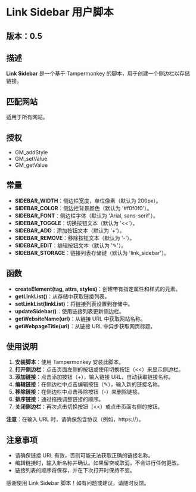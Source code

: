 # Link Sidebar 用户脚本

## 版本：0.5

## 描述

**Link Sidebar** 是一个基于 Tampermonkey 的脚本，用于创建一个侧边栏以存储链接。

## 匹配网站

适用于所有网站。

## 授权

- GM_addStyle
- GM_setValue
- GM_getValue

## 常量

- **SIDEBAR_WIDTH**：侧边栏宽度，单位像素（默认为 200px）。
- **SIDEBAR_COLOR**：侧边栏背景颜色（默认为 '#f0f0f0'）。
- **SIDEBAR_FONT**：侧边栏字体（默认为 'Arial, sans-serif'）。
- **SIDEBAR_TOGGLE**：切换按钮文本（默认为 '<<'）。
- **SIDEBAR_ADD**：添加按钮文本（默认为 '+'）。
- **SIDEBAR_REMOVE**：移除按钮文本（默认为 '-'）。
- **SIDEBAR_EDIT**：编辑按钮文本（默认为 '✎'）。
- **SIDEBAR_STORAGE**：链接列表存储键（默认为 'link_sidebar'）。

## 函数

- **createElement(tag, attrs, styles)**：创建带有指定属性和样式的元素。
- **getLinkList()**：从存储中获取链接列表。
- **setLinkList(linkList)**：将链接列表设置到存储中。
- **updateSidebar()**：使用链接列表更新侧边栏。
- **getWebsiteName(url)**：从链接 URL 中获取网站名称。
- **getWebpageTitle(url)**：从链接 URL 中异步获取网页标题。

## 使用说明

1. **安装脚本**：使用 Tampermonkey 安装此脚本。
2. **打开侧边栏**：点击页面左侧的按钮或使用切换按钮（<<）来显示侧边栏。
3. **添加链接**：点击添加按钮（+），输入链接 URL，自动获取链接名称。
4. **编辑链接**：在侧边栏中点击编辑按钮（✎），输入新的链接名称。
5. **移除链接**：在侧边栏中点击移除按钮（-）来删除链接。
6. **排序链接**：通过拖拽调整链接的顺序。
7. **关闭侧边栏**：再次点击切换按钮（<<）或点击页面右侧的按钮。

**注意**：在输入 URL 时，请确保包含协议（例如，https://）。

## 注意事项

- 请确保链接 URL 有效，否则可能无法获取正确的链接名称。
- 编辑链接时，输入新名称并确认。如果留空或取消，不会进行任何更改。
- 链接列表的顺序将保存，并在下次打开时保持不变。

感谢使用 Link Sidebar 脚本！如有问题或建议，请随时反馈。

